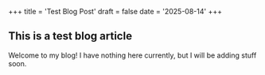 +++
title = 'Test Blog Post'
draft = false
date = '2025-08-14'
+++

## This is a test blog article
Welcome to my blog! I have nothing here currently, but I will be adding stuff soon.
